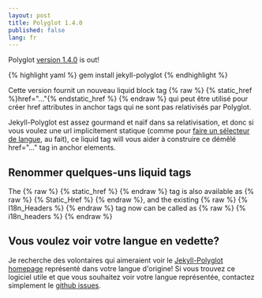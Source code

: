 ```yaml
---
layout: post
title: Polyglot 1.4.0
published: false
lang: fr
---
```


Polyglot [version 1.4.0](https://rubygems.org/gems/jekyll-polyglot/versions/1.4.0) is out!

{% highlight yaml %}
gem install jekyll-polyglot
{% endhighlight %}

Cette version fournit un nouveau liquid block tag {% raw %} {% static_href %}href="..."{% endstatic_href %} {% endraw %} qui peut être utilisé pour créer href attributes in anchor tags qui ne sont pas relativisés par Polyglot.

Jekyll-Polyglot est assez gourmand et naïf dans sa relativisation, et donc si vous voulez une url implicitement statique (comme pour [faire un sélecteur de langue](https://github.com/untra/polyglot/blob/master/site/_includes/sidebar.html#L40-L42), au fait), ce liquid tag will vous aider à construire ce démêlé href="..." tag in anchor elements.

## Renommer quelques-uns liquid tags

The {% raw %} {% static_href %} {% endraw %} tag is also available as {% raw %} {% Static_Href %} {% endraw %}, and the existing {% raw %} {% I18n_Headers %} {% endraw %} tag now can be called as {% raw %} {% i18n_headers %} {% endraw %}

## Vous voulez voir votre langue en vedette?

Je recherche des volontaires qui aimeraient voir le [Jekyll-Polyglot homepage](https://polyglot.untra.io/) représenté dans votre langue d'origine! Si vous trouvez ce logiciel utile et que vous souhaitez voir votre langue représentée, contactez simplement le [github issues](https://github.com/untra/polyglot/issues).
